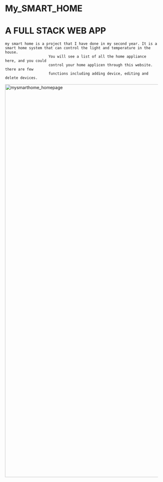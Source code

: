# My_SMART_HOME
# A FULL STACK WEB APP

    my smart home is a project that I have done in my second year. It is a smart home system that can control the light and temperature in the house.
                        You will see a list of all the home appliance here, and you could
                        control your home applicen through this website. there are few
                        functions including adding device, editing and delete devices.
                        
                        
<img width="1290" alt="mysmarthome_homepage" src="https://user-images.githubusercontent.com/62050298/197828932-f4be8114-e95f-4b08-a8e2-50710cc813f7.png">
